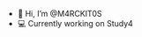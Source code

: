 - 👋 Hi, I’m @M4RCKIT0S
- 💻 Currently working on Study4

<!---
M4RCKIT0S/M4RCKIT0S is a ✨ special ✨ repository because its `README.md` (this file) appears on your GitHub profile.
You can click the Preview link to take a look at your changes.
--->
